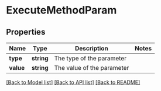 # ExecuteMethodParam

## Properties
Name | Type | Description | Notes
------------ | ------------- | ------------- | -------------
**type** | **string** | The type of the parameter | 
**value** | **string** | The value of the parameter | 

[[Back to Model list]](../README.md#documentation-for-models) [[Back to API list]](../README.md#documentation-for-api-endpoints) [[Back to README]](../README.md)


